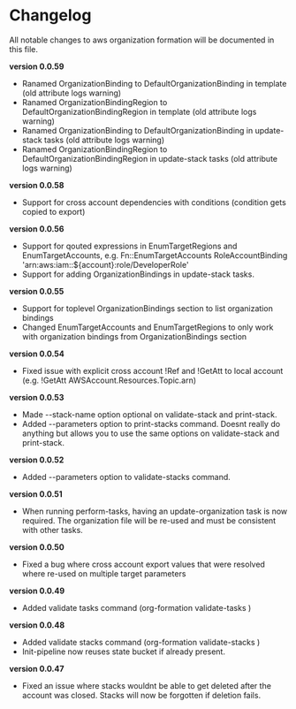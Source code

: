 # Changelog
All notable changes to aws organization formation will be documented in this file.


**version 0.0.59**
- Ranamed OrganizationBinding to DefaultOrganizationBinding in template (old attribute logs warning)
- Ranamed OrganizationBindingRegion to DefaultOrganizationBindingRegion in template (old attribute logs warning)
- Ranamed OrganizationBinding to DefaultOrganizationBinding in update-stack tasks (old attribute logs warning)
- Ranamed OrganizationBindingRegion to DefaultOrganizationBindingRegion in update-stack tasks (old attribute logs warning)

**version 0.0.58**
- Support for cross account dependencies with conditions (condition gets copied to export)

**version 0.0.56**
- Support for qouted expressions in EnumTargetRegions and EnumTargetAccounts, e.g. Fn::EnumTargetAccounts RoleAccountBinding 'arn:aws:iam::${account}:role/DeveloperRole'
- Support for adding OrganizationBindings in update-stack tasks.

**version 0.0.55**
- Support for toplevel OrganizationBindings section to list organization bindings
- Changed EnumTargetAccounts and EnumTargetRegions to only work with organization bindings from OrganizationBindings section

**version 0.0.54**
- Fixed issue with explicit cross account !Ref and !GetAtt to local account (e.g. !GetAtt AWSAccount.Resources.Topic.arn)

**version 0.0.53**
- Made --stack-name option optional on validate-stack and print-stack.
- Added --parameters option to print-stacks command. Doesnt really do anything but allows you to use the same options on validate-stack and print-stack.

**version 0.0.52**
- Added --parameters option to validate-stacks command.

**version 0.0.51**
- When running perform-tasks, having an update-organization task is now required. The organization file will be re-used and must be consistent with other tasks.

**version 0.0.50**
- Fixed a bug where cross account export values that were resolved where re-used on multiple target parameters

**version 0.0.49**
- Added validate tasks command (org-formation validate-tasks <task-file>)

**version 0.0.48**
- Added validate stacks command (org-formation validate-stacks <template-file>)
- Init-pipeline now reuses state bucket if already present.

**version 0.0.47**
- Fixed an issue where stacks wouldnt be able to get deleted after the account was closed. Stacks will now be forgotten if deletion fails.
